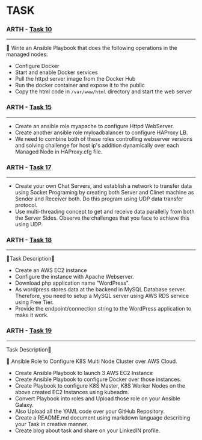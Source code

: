 # TASK


### ARTH - [Task 10](https://github.com/DEALTALFA/TASK/tree/main/Task10)
-----------------------------------------------------------------------


🔰 Write an Ansible Playbook that does the
following operations in the managed nodes:
* Configure Docker
* Start and enable Docker services
* Pull the httpd server image from the Docker Hub
* Run the docker container and expose it to the public
* Copy the html code in `/var/www/html` directory
and start the web server


### ARTH - [Task 15](https://github.com/DEALTALFA/TASK/tree/main/Task15)
-----------------------------------------------------------------------
* Create an ansible role myapache to configure Httpd WebServer.
* Create another ansible role myloadbalancer to configure HAProxy LB.
* We need to combine both of these roles controlling webserver versions  and solving challenge for host ip's  addition  dynamically over  each Managed Node  in  HAProxy.cfg file.


### ARTH - [Task 17](https://github.com/DEALTALFA/TASK/tree/main/Task17/chat_server)
-------------------------------------------------------------------------------------
* Create your own Chat Servers, and establish a network to transfer data using Socket Programing by creating both Server and Clinet machine as Sender and Receiver both. Do this program using UDP data transfer protocol.
* Use multi-threading concept to get and receive data parallelly from both the Server Sides. Observe the challenges that you face to achieve this using UDP. 


### ARTH - [Task 18](https://github.com/DEALTALFA/TASK/tree/main/Task18)
--------------------------------------------------------------------------
🔰Task Description:page_facing_up:
* Create an AWS EC2 instance 
* Configure the instance with Apache Webserver. 
* Download php application name "WordPress".
* As wordpress stores data at the backend in MySQL Database server. Therefore, you need to setup a MySQL server using AWS RDS service using Free Tier.
* Provide the endpoint/connection string to the WordPress application to make it work.

### ARTH - [Task 19](https://github.com/DEALTALFA/collection.kube8s)
-----------------------------------------------------------------------
Task Description:page_facing_up:

🔰 Ansible Role to Configure K8S Multi Node Cluster over AWS Cloud.
* Create Ansible Playbook to launch 3 AWS EC2 Instance
* Create Ansible Playbook to configure Docker over those instances.
* Create Playbook to configure K8S Master, K8S Worker Nodes on the above created EC2 Instances using kubeadm.
* Convert Playbook into roles and Upload those role on your Ansible Galaxy. 
* Also Upload all the YAML code over your GitHub Repository.
* Create a README.md document using markdown language describing your Task in creative manner. 
* Create blog about task and share on your LinkedIN profile.


